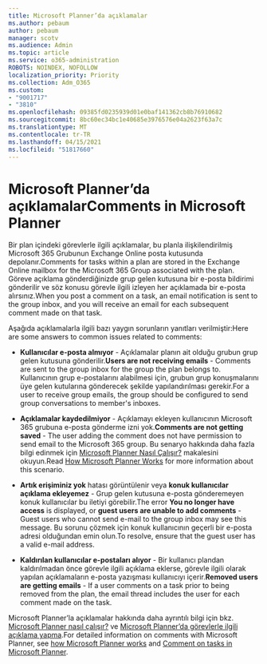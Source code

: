 ```yaml
---
title: Microsoft Planner’da açıklamalar
ms.author: pebaum
author: pebaum
manager: scotv
ms.audience: Admin
ms.topic: article
ms.service: o365-administration
ROBOTS: NOINDEX, NOFOLLOW
localization_priority: Priority
ms.collection: Adm_O365
ms.custom:
- "9001717"
- "3810"
ms.openlocfilehash: 09385fd0235939d01e0baf141362cb8b76910682
ms.sourcegitcommit: 8bc60ec34bc1e40685e3976576e04a2623f63a7c
ms.translationtype: MT
ms.contentlocale: tr-TR
ms.lasthandoff: 04/15/2021
ms.locfileid: "51817660"
---
```

# <a name="comments-in-microsoft-planner"></a><span data-ttu-id="ea3a5-102">Microsoft Planner’da açıklamalar</span><span class="sxs-lookup"><span data-stu-id="ea3a5-102">Comments in Microsoft Planner</span></span>

<span data-ttu-id="ea3a5-103">Bir plan içindeki görevlerle ilgili açıklamalar, bu planla ilişkilendirilmiş Microsoft 365 Grubunun Exchange Online posta kutusunda depolanır.</span><span class="sxs-lookup"><span data-stu-id="ea3a5-103">Comments for tasks within a plan are stored in the Exchange Online mailbox for the Microsoft 365 Group associated with the plan.</span></span>  <span data-ttu-id="ea3a5-104">Göreve açıklama gönderdiğinizde grup gelen kutusuna bir e-posta bildirimi gönderilir ve söz konusu görevle ilgili izleyen her açıklamada bir e-posta alırsınız.</span><span class="sxs-lookup"><span data-stu-id="ea3a5-104">When you post a comment on a task, an email notification is sent to the group inbox, and you will receive an email for each subsequent comment made on that task.</span></span>

<span data-ttu-id="ea3a5-105">Aşağıda açıklamalarla ilgili bazı yaygın sorunların yanıtları verilmiştir:</span><span class="sxs-lookup"><span data-stu-id="ea3a5-105">Here are some answers to common issues related to comments:</span></span>

- <span data-ttu-id="ea3a5-106">**Kullanıcılar e-posta almıyor** - Açıklamalar planın ait olduğu grubun grup gelen kutusuna gönderilir.</span><span class="sxs-lookup"><span data-stu-id="ea3a5-106">**Users are not receiving emails** - Comments are sent to the group inbox for the group the plan belongs to.</span></span> <span data-ttu-id="ea3a5-107">Kullanıcının grup e-postalarını alabilmesi için, grubun grup konuşmalarını üye gelen kutularına gönderecek şekilde yapılandırılması gerekir.</span><span class="sxs-lookup"><span data-stu-id="ea3a5-107">For a user to receive group emails, the group should be configured to send group conversations to member's inboxes.</span></span>

- <span data-ttu-id="ea3a5-108">**Açıklamalar kaydedilmiyor** -  Açıklamayı ekleyen kullanıcının Microsoft 365 grubuna e-posta gönderme izni yok.</span><span class="sxs-lookup"><span data-stu-id="ea3a5-108">**Comments are not getting saved** -  The user adding the comment does not have permission to send email to the Microsoft 365 group.</span></span> <span data-ttu-id="ea3a5-109">Bu senaryo hakkında daha fazla bilgi edinmek için [Microsoft Planner Nasıl Çalışır?](https://techcommunity.microsoft.com/t5/planner-blog/how-microsoft-planner-works/ba-p/1214736) makalesini okuyun.</span><span class="sxs-lookup"><span data-stu-id="ea3a5-109">Read [How Microsoft Planner Works](https://techcommunity.microsoft.com/t5/planner-blog/how-microsoft-planner-works/ba-p/1214736) for more information about this scenario.</span></span>

- <span data-ttu-id="ea3a5-110">**Artık erişiminiz yok** hatası görüntülenir veya **konuk kullanıcılar açıklama ekleyemez** - Grup gelen kutusuna e-posta gönderemeyen konuk kullanıcılar bu iletiyi görebilir.</span><span class="sxs-lookup"><span data-stu-id="ea3a5-110">The error **You no longer have access** is displayed, or **guest users are unable to add comments** - Guest users who cannot send e-mail to the group inbox may see this message.</span></span> <span data-ttu-id="ea3a5-111">Bu sorunu çözmek için konuk kullanıcının geçerli bir e-posta adresi olduğundan emin olun.</span><span class="sxs-lookup"><span data-stu-id="ea3a5-111">To resolve, ensure that the guest user has a valid e-mail address.</span></span>

- <span data-ttu-id="ea3a5-112">**Kaldırılan kullanıcılar e-postaları alıyor** -  Bir kullanıcı plandan kaldırılmadan önce görevle ilgili açıklama eklerse, görevle ilgili olarak yapılan açıklamaların e-posta yazışması kullanıcıyı içerir.</span><span class="sxs-lookup"><span data-stu-id="ea3a5-112">**Removed users are getting emails** -  If a user comments on a task prior to being removed from the plan, the email thread includes the user for each comment made on the task.</span></span>

<span data-ttu-id="ea3a5-113">Microsoft Planner’la açıklamalar hakkında daha ayrıntılı bilgi için bkz. [Microsoft Planner nasıl çalışır?](https://techcommunity.microsoft.com/t5/planner-blog/how-microsoft-planner-works/ba-p/1214736) ve [Microsoft Planner’da görevlerle ilgili açıklama yapma](https://support.microsoft.com/office/fd4aedde-7785-4cd0-96ee-122fbc9140e1).</span><span class="sxs-lookup"><span data-stu-id="ea3a5-113">For detailed information on comments with Microsoft Planner, see [how Microsoft Planner works](https://techcommunity.microsoft.com/t5/planner-blog/how-microsoft-planner-works/ba-p/1214736) and [Comment on tasks in Microsoft Planner](https://support.microsoft.com/office/fd4aedde-7785-4cd0-96ee-122fbc9140e1).</span></span>
